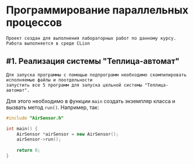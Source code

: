 # Программирование параллельных процессов
    Проект создан для выполнения лабораторных работ по данному курсу.
    Работа выполняется в среде CLion

## #1. Реализация системы "Теплица-автомат"
    Для запуска программы с помощью подпрограмм необходимо скомпилировать исполняемые файлы и поотдельности
    запустить все 5 программ для запуска цельной системы "Теплица-автомат".
    
Для этого необходимо в функции `main` создать экземпляр класса и вызвать метод `run()`. Например, так:
```c++
#include "AirSensor.h"

int main() {
    AirSensor *airSensor = new AirSensor();
    airSensor->run();
    
    return 0;
}
```